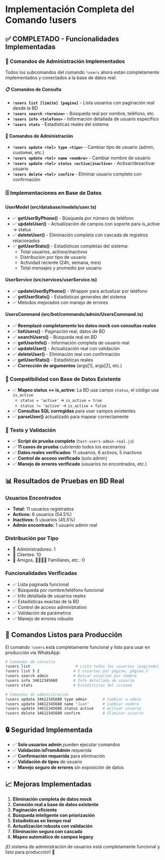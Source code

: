 # Implementación Completa del Comando !users

## ✅ COMPLETADO - Funcionalidades Implementadas

### 🔧 Comandos de Administración Implementados
Todos los subcomandos del comando `!users` ahora están completamente implementados y conectados a la base de datos real:

#### 📋 Comandos de Consulta
- **`!users list [limite] [pagina]`** - Lista usuarios con paginación real desde la BD
- **`!users search <termino>`** - Búsqueda real por nombre, teléfono, etc.
- **`!users info <telefono>`** - Información detallada de usuario específico
- **`!users stats`** - Estadísticas reales del sistema

#### 🔧 Comandos de Administración
- **`!users update <tel> type <tipo>`** - Cambiar tipo de usuario (admin, customer, etc.)
- **`!users update <tel> name <nombre>`** - Cambiar nombre de usuario
- **`!users update <tel> status <active|inactive>`** - Activar/desactivar usuario
- **`!users delete <tel> confirm`** - Eliminar usuario completo con confirmación

### 🗄️ Implementaciones en Base de Datos

#### UserModel (src/database/models/user.ts)
- ✅ **getUserByPhone()** - Búsqueda por número de teléfono
- ✅ **updateUser()** - Actualización de campos con soporte para is_active → status
- ✅ **deleteUser()** - Eliminación completa con cascada de registros relacionados
- ✅ **getUserStats()** - Estadísticas completas del sistema:
  - Total usuarios, activos/inactivos
  - Distribución por tipo de usuario
  - Actividad reciente (24h, semana, mes)
  - Total mensajes y promedio por usuario

#### UserService (src/services/userService.ts)
- ✅ **updateUserByPhone()** - Wrapper para actualizar por teléfono
- ✅ **getUserStats()** - Estadísticas generales del sistema
- ✅ Métodos mejorados con manejo de errores

#### UsersCommand (src/bot/commands/admin/UsersCommand.ts)
- ✅ **Reemplazó completamente los datos mock con consultas reales**
- ✅ **listUsers()** - Paginación real, datos de BD
- ✅ **searchUsers()** - Búsqueda real en BD
- ✅ **getUserInfo()** - Información completa de usuario real
- ✅ **updateUser()** - Actualización real con validación
- ✅ **deleteUser()** - Eliminación real con confirmación
- ✅ **getUserStats()** - Estadísticas reales
- ✅ **Corrección de argumentos** (args[1], args[2], etc.)

### 🔄 Compatibilidad con Base de Datos Existente
- ✅ **Mapeo status ↔ is_active**: La BD usa campo `status`, el código usa `is_active`
  - `status = 'active'` → `is_active = true`
  - `status != 'active'` → `is_active = false`
- ✅ **Consultas SQL corregidas** para usar campos existentes
- ✅ **parseUser()** actualizado para mapear correctamente

### 🧪 Tests y Validación
- ✅ **Script de prueba completo** (`test-users-admin-real.js`)
- ✅ **11 casos de prueba** cubriendo todos los escenarios
- ✅ **Datos reales verificados**: 11 usuarios, 6 activos, 5 inactivos
- ✅ **Control de acceso verificado** (solo admin)
- ✅ **Manejo de errores verificado** (usuarios no encontrados, etc.)

## 📊 Resultados de Pruebas en BD Real

### Usuarios Encontrados
- **Total:** 11 usuarios registrados
- **Activos:** 6 usuarios (54.5%)
- **Inactivos:** 5 usuarios (45.5%)
- **Admin encontrado:** 1 usuario admin real

### Distribución por Tipo
- 👑 Administradores: 1
- 👤 Clientes: 10
- 🤝 Amigos, 👨‍👩‍👧‍👦 Familiares, etc.: 0

### Funcionalidades Verificadas
- ✅ Lista paginada funcional
- ✅ Búsqueda por nombre/teléfono funcional
- ✅ Info detallada de usuarios reales
- ✅ Estadísticas exactas de la BD
- ✅ Control de acceso administrativo
- ✅ Validación de parámetros
- ✅ Manejo de errores robusto

## 🎯 Comandos Listos para Producción

El comando `!users` está completamente funcional y listo para usar en producción vía WhatsApp:

```bash
# Comandos de consulta
!users list                    # Lista todos los usuarios (paginado)
!users list 5 2               # 5 usuarios por página, página 2
!users search admin           # Buscar usuarios por nombre
!users info 34612345680       # Info detallada de usuario
!users stats                  # Estadísticas del sistema

# Comandos de administración
!users update 34612345680 type admin       # Cambiar a admin
!users update 34612345680 name "Juan"      # Cambiar nombre
!users update 34612345680 status active    # Activar usuario
!users delete 34612345680 confirm          # Eliminar usuario
```

## 🔒 Seguridad Implementada
- ✅ **Solo usuarios admin** pueden ejecutar comandos
- ✅ **Validación isFromAdmin** requerida
- ✅ **Confirmación requerida** para eliminación
- ✅ **Validación de tipos** de usuario
- ✅ **Manejo seguro de errores** sin exposición de datos

## 📈 Mejoras Implementadas
1. **Eliminación completa de datos mock**
2. **Conexión real a base de datos existente**
3. **Paginación eficiente**
4. **Búsqueda inteligente con priorización**
5. **Estadísticas en tiempo real**
6. **Actualización robusta con validación**
7. **Eliminación segura con cascada**
8. **Mapeo automático de campos legacy**

¡El sistema de administración de usuarios está completamente funcional y listo para producción! 🚀
